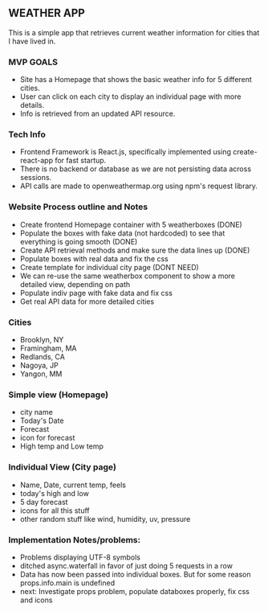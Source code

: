 ## WEATHER APP
This is a simple app that retrieves current weather information for cities that I have lived in.

### MVP GOALS
- Site has a Homepage that shows the basic weather info for 5 different cities.
- User can click on each city to display an individual page with more details.
- Info is retrieved from an updated API resource.

### Tech Info
- Frontend Framework is React.js, specifically implemented using create-react-app for fast startup.
- There is no backend or database as we are not persisting data across sessions.
- API calls are made to openweathermap.org using npm's request library.

### Website Process outline and Notes
- Create frontend Homepage container with 5 weatherboxes (DONE)
- Populate the boxes with fake data (not hardcoded) to see that everything is going smooth (DONE)
- Create API retrieval methods and make sure the data lines up (DONE)
- Populate boxes with real data and fix the css
- Create template for individual city page (DONT NEED)
- We can re-use the same weatherbox component to show a more detailed view, depending on path
- Populate indiv page with fake data and fix css
- Get real API data for more detailed cities

### Cities
- Brooklyn, NY
- Framingham, MA
- Redlands, CA
- Nagoya, JP
- Yangon, MM

### Simple view (Homepage)
- city name
- Today's Date
- Forecast
- icon for forecast
- High temp and Low temp

### Individual View (City page)
- Name, Date, current temp, feels
- today's high and low
- 5 day forecast
- icons for all this stuff
- other random stuff like wind, humidity, uv, pressure


### Implementation Notes/problems:
- Problems displaying UTF-8 symbols
- ditched async.waterfall in favor of just doing 5 requests in a row
- Data has now been passed into individual boxes. But for some reason props.info.main is undefined
- next: Investigate props problem, populate databoxes properly, fix css and icons

